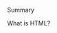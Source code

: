 Summary

What is HTML?
<!DOCTYPE html>
<html>
  <head>
    <meta charset ="UTF-8">
    <title>HTML Example>/title>
  </head>
  <body>
    <h1>Hello HTML!</h1>h1
  </body>
</html>
